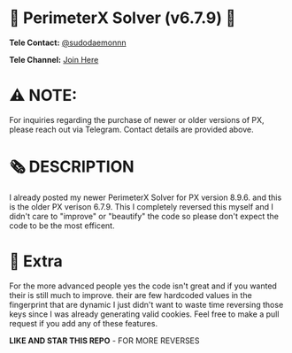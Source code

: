# 🤖 PerimeterX Solver (v6.7.9) 🤖

**Tele Contact:** [@sudodaemonnn](https://t.me/sudodaemonnn)

**Tele Channel:** [Join Here](https://t.me/+qP9G-_ii_XA1MGIx)
# ⚠️ NOTE:

For inquiries regarding the purchase of newer or older versions of PX, please reach out via Telegram. Contact details are provided above.

# 🗞️ DESCRIPTION

I already posted my newer PerimeterX Solver for PX version 8.9.6. and this is the older PX verison 6.7.9. This  I completely reversed this myself and I didn't care to "improve" or "beautify" the code so please don't expect the code to be the most efficent.

# 🤑 Extra 

For the more advanced people yes the code isn't great and if you wanted their is still much to improve. their are few hardcoded values in the fingerprint that are dynamic I just didn't want to waste time reversing those keys since I was already generating valid cookies. Feel free to make a pull request if you add any of these features.

**LIKE AND STAR THIS REPO** - FOR MORE REVERSES
